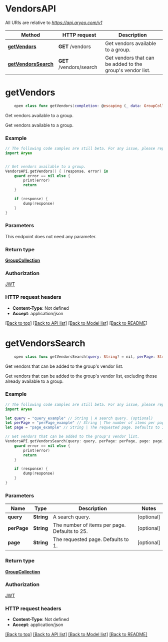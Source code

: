 # VendorsAPI

All URIs are relative to *https://api.aryeo.com/v1*

Method | HTTP request | Description
------------- | ------------- | -------------
[**getVendors**](VendorsAPI.md#getvendors) | **GET** /vendors | Get vendors available to a group.
[**getVendorsSearch**](VendorsAPI.md#getvendorssearch) | **GET** /vendors/search | Get vendors that can be added to the group&#39;s vendor list.


# **getVendors**
```swift
    open class func getVendors(completion: @escaping (_ data: GroupCollection?, _ error: Error?) -> Void)
```

Get vendors available to a group.

Get vendors available to a group.

### Example 
```swift
// The following code samples are still beta. For any issue, please report via http://github.com/OpenAPITools/openapi-generator/issues/new
import Aryeo


// Get vendors available to a group.
VendorsAPI.getVendors() { (response, error) in
    guard error == nil else {
        print(error)
        return
    }

    if (response) {
        dump(response)
    }
}
```

### Parameters
This endpoint does not need any parameter.

### Return type

[**GroupCollection**](GroupCollection.md)

### Authorization

[JWT](../README.md#JWT)

### HTTP request headers

 - **Content-Type**: Not defined
 - **Accept**: application/json

[[Back to top]](#) [[Back to API list]](../README.md#documentation-for-api-endpoints) [[Back to Model list]](../README.md#documentation-for-models) [[Back to README]](../README.md)

# **getVendorsSearch**
```swift
    open class func getVendorsSearch(query: String? = nil, perPage: String? = nil, page: String? = nil, completion: @escaping (_ data: GroupCollection?, _ error: Error?) -> Void)
```

Get vendors that can be added to the group's vendor list.

Get vendors that can be added to the group's vendor list, excluding those already available to a group. 

### Example 
```swift
// The following code samples are still beta. For any issue, please report via http://github.com/OpenAPITools/openapi-generator/issues/new
import Aryeo

let query = "query_example" // String | A search query. (optional)
let perPage = "perPage_example" // String | The number of items per page. Defaults to 25. (optional)
let page = "page_example" // String | The requested page. Defaults to 1. (optional)

// Get vendors that can be added to the group's vendor list.
VendorsAPI.getVendorsSearch(query: query, perPage: perPage, page: page) { (response, error) in
    guard error == nil else {
        print(error)
        return
    }

    if (response) {
        dump(response)
    }
}
```

### Parameters

Name | Type | Description  | Notes
------------- | ------------- | ------------- | -------------
 **query** | **String** | A search query. | [optional] 
 **perPage** | **String** | The number of items per page. Defaults to 25. | [optional] 
 **page** | **String** | The requested page. Defaults to 1. | [optional] 

### Return type

[**GroupCollection**](GroupCollection.md)

### Authorization

[JWT](../README.md#JWT)

### HTTP request headers

 - **Content-Type**: Not defined
 - **Accept**: application/json

[[Back to top]](#) [[Back to API list]](../README.md#documentation-for-api-endpoints) [[Back to Model list]](../README.md#documentation-for-models) [[Back to README]](../README.md)


